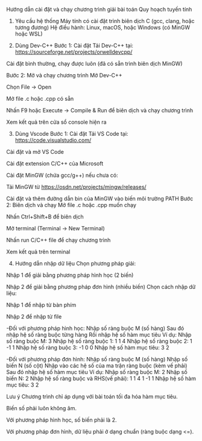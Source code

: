 Hướng dẫn cài đặt và chạy chương trình giải bài toán Quy hoạch tuyến tính

1. Yêu cầu hệ thống
Máy tính có cài đặt trình biên dịch C (gcc, clang, hoặc tương đương)
Hệ điều hành: Linux, macOS, hoặc Windows (có MinGW hoặc WSL)

2. Dùng Dev-C++
Bước 1: Cài đặt
Tải Dev-C++ tại: https://sourceforge.net/projects/orwelldevcpp/

Cài đặt bình thường, chạy được luôn (đã có sẵn trình biên dịch MinGW)

Bước 2: Mở và chạy chương trình
Mở Dev-C++

Chọn File → Open 

Mở file .c hoặc .cpp có sẵn

Nhấn F9 hoặc Execute → Compile & Run để biên dịch và chạy chương trình

Xem kết quả trên cửa sổ console hiện ra

3. Dùng Vscode
Bước 1: Cài đặt
Tải VS Code tại: https://code.visualstudio.com/

Cài đặt và mở VS Code

Cài đặt extension C/C++ của Microsoft

Cài đặt MinGW (chứa gcc/g++) nếu chưa có:

Tải MinGW từ https://osdn.net/projects/mingw/releases/

Cài đặt và thêm đường dẫn bin của MinGW vào biến môi trường PATH
Bước 2: Biên dịch và chạy
Mở file .c hoặc .cpp muốn chạy

Nhấn Ctrl+Shift+B để biên dịch

Mở terminal (Terminal → New Terminal)

Nhấn run C/C++ file để chạy chương trình

Xem kết quả trên terminal

4. Hướng dẫn nhập dữ liệu
Chọn phương pháp giải:

Nhập 1 để giải bằng phương pháp hình học (2 biến)

Nhập 2 để giải bằng phương pháp đơn hình (nhiều biến)
Chọn cách nhập dữ liệu:

Nhập 1 để nhập từ bàn phím

Nhập 2 để nhập từ file 

-Đối với phương pháp hình học:
Nhập số ràng buộc M (số hàng)
Sau đó nhập hệ số ràng buộc từng hàng
Rồi nhập hệ số hàm mục tiêu
Ví dụ:
Nhập số ràng buộc M: 3
Nhập hệ số ràng buộc 1: 1 1 4
Nhập hệ số ràng buộc 2: 1 -1 1
Nhập hệ số ràng buộc 3: -1 0 0
Nhập hệ số hàm mục tiêu: 3 2

-Đối với phương pháp đơn hình:
Nhập số ràng buộc M (số hàng)
Nhập số biến N (số cột)
Nhập vào các hệ số của ma trận ràng buộc (kèm vế phải)
Sau đó nhập hệ số hàm mục tiêu
Ví dụ:
Nhập số ràng buộc M: 2
Nhập số biến N: 2
Nhập hệ số ràng buộc và RHS(vế phải):
1 1 4
1 -1 1
Nhập hệ số hàm mục tiêu:
3 2

Lưu ý
Chương trình chỉ áp dụng với bài toán tối đa hóa hàm mục tiêu.

Biến số phải luôn không âm.

Với phương pháp hình học, số biến phải là 2.

Với phương pháp đơn hình, dữ liệu phải ở dạng chuẩn (ràng buộc dạng <=).

